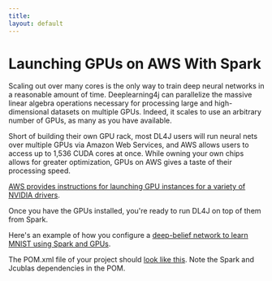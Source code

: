 ```yaml
---
title: 
layout: default
---
```


# Launching GPUs on AWS With Spark

Scaling out over many cores is the only way to train deep neural networks in a reasonable amount of time. Deeplearning4j can parallelize the massive linear algebra operations necessary for processing large and high-dimensional datasets on multiple GPUs. Indeed, it scales to use an arbitrary number of GPUs, as many as you have available. 

Short of building their own GPU rack, most DL4J users will run neural nets over multiple GPUs via Amazon Web Services, and AWS allows users to access up to 1,536 CUDA cores at once. While owning your own chips allows for greater optimization, GPUs on AWS gives a taste of their processing speed. 

[AWS provides instructions for launching GPU instances for a variety of NVIDIA drivers](https://docs.aws.amazon.com/AWSEC2/latest/UserGuide/using_cluster_computing.html).

Once you have the GPUs installed, you're ready to run DL4J on top of them from Spark. 

Here's an example of how you configure a [deep-belief network to learn MNIST using Spark and GPUs](https://github.com/deeplearning4j/spark-gpu-examples/blob/master/src/main/java/org/deeplearning4j/SparkGpuExample.java). 

<script src="http://gist-it.appspot.com/https://github.com/deeplearning4j/spark-gpu-examples/blob/master/src/main/java/org/deeplearning4j/SparkGpuExample.java?slice=38:69"></script>

The POM.xml file of your project should [look like this](https://github.com/deeplearning4j/spark-gpu-examples/blob/master/pom.xml). Note the Spark and Jcublas dependencies in the POM. 

<script src="http://gist-it.appspot.com/https://github.com/deeplearning4j/spark-gpu-examples/blob/master/pom.xml?slice=136:148"></script>

